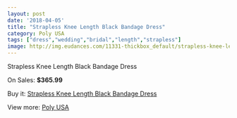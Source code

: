 ```yaml
---
layout: post
date: '2018-04-05'
title: "Strapless Knee Length Black Bandage Dress"
category: Poly USA
tags: ["dress","wedding","bridal","length","strapless"]
image: http://img.eudances.com/11331-thickbox_default/strapless-knee-length-black-bandage-dress.jpg
---
```

Strapless Knee Length Black Bandage Dress

On Sales: **$365.99**
<a href="https://www.eudances.com/en/poly-usa/3607-strapless-knee-length-black-bandage-dress.html"><amp-img layout="responsive" width="600" height="600" src="//img.eudances.com/11331-thickbox_default/strapless-knee-length-black-bandage-dress.jpg" alt="Strapless Knee Length Black Bandage Dress 0" /></a>
<a href="https://www.eudances.com/en/poly-usa/3607-strapless-knee-length-black-bandage-dress.html"><amp-img layout="responsive" width="600" height="600" src="//img.eudances.com/11334-thickbox_default/strapless-knee-length-black-bandage-dress.jpg" alt="Strapless Knee Length Black Bandage Dress 1" /></a>
<a href="https://www.eudances.com/en/poly-usa/3607-strapless-knee-length-black-bandage-dress.html"><amp-img layout="responsive" width="600" height="600" src="//img.eudances.com/11333-thickbox_default/strapless-knee-length-black-bandage-dress.jpg" alt="Strapless Knee Length Black Bandage Dress 2" /></a>
<a href="https://www.eudances.com/en/poly-usa/3607-strapless-knee-length-black-bandage-dress.html"><amp-img layout="responsive" width="600" height="600" src="//img.eudances.com/11332-thickbox_default/strapless-knee-length-black-bandage-dress.jpg" alt="Strapless Knee Length Black Bandage Dress 3" /></a>

Buy it: [Strapless Knee Length Black Bandage Dress](https://www.eudances.com/en/poly-usa/3607-strapless-knee-length-black-bandage-dress.html "Strapless Knee Length Black Bandage Dress")

View more: [Poly USA](https://www.eudances.com/en/79-Poly-USA "Poly USA")
